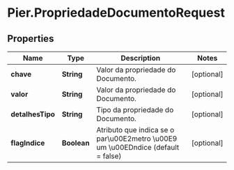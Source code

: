 # Pier.PropriedadeDocumentoRequest

## Properties
Name | Type | Description | Notes
------------ | ------------- | ------------- | -------------
**chave** | **String** | Valor da propriedade do Documento. | [optional] 
**valor** | **String** | Valor da propriedade do Documento. | [optional] 
**detalhesTipo** | **String** | Tipo da propriedade do Documento. | [optional] 
**flagIndice** | **Boolean** | Atributo que indica se o par\u00E2metro \u00E9 um \u00EDndice (default = false) | [optional] 



